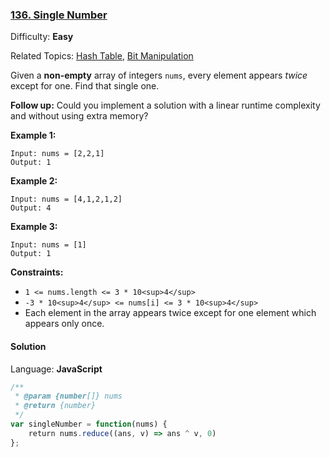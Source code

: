 ### [136\. Single Number](https://leetcode.com/problems/single-number/)

Difficulty: **Easy**  

Related Topics: [Hash Table](https://leetcode.com/tag/hash-table/), [Bit Manipulation](https://leetcode.com/tag/bit-manipulation/)


Given a **non-empty** array of integers `nums`, every element appears _twice_ except for one. Find that single one.

**Follow up:** Could you implement a solution with a linear runtime complexity and without using extra memory?

**Example 1:**

```
Input: nums = [2,2,1]
Output: 1
```

**Example 2:**

```
Input: nums = [4,1,2,1,2]
Output: 4
```

**Example 3:**

```
Input: nums = [1]
Output: 1
```

**Constraints:**

*   `1 <= nums.length <= 3 * 10<sup>4</sup>`
*   `-3 * 10<sup>4</sup> <= nums[i] <= 3 * 10<sup>4</sup>`
*   Each element in the array appears twice except for one element which appears only once.


#### Solution

Language: **JavaScript**

```javascript
/**
 * @param {number[]} nums
 * @return {number}
 */
var singleNumber = function(nums) {
    return nums.reduce((ans, v) => ans ^ v, 0)
};
```